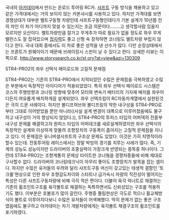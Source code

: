 국내의 [아카데미](%EC%95%84%EC%B9%B4%EB%8D%B0%EB%AF%B8.md)에서 만드는 온로드 투어링 RC카.
[샤프트](%EC%83%A4%ED%94%84%ED%8A%B8.md) 구동 방식을 채용하고 있고 같은 가격대에서는 거의 보이지 않는
카본샤시를 사용하고 있다. 하지만 가격대를 보면 경쟁상대가 대부분 벨트구동형 차량인데 샤프트구동형인데다가 기본 설계가 10년쯤 전의 차인 이
차가 어디까지 맞설 수 있는지는 조금 의문이다........고 생각할사람 있을지 모르지만 오산이다. 벨트차량만큼 잘가고 무게추가 따로 필요가
없을 정도로 좌우 무게밸런스도 잘 잡혀있으며 [접지력](%EC%A0%91%EC%A7%80%EB%A0%A5.md)도 좋고 신형 쇽
장착하면 코너링도 벨트차량 부럽지 않다고 한다. 국내 대회 중에서도 이 차로 좋은 성적을 낸 선수가 많다. 다만 순정상태에서는 프론트가
원웨이이기 때문에 브레이킹시 스핀이 날 수 있다고 한다. 상세한 리뷰는 이쪽으로. [http://www.storysearch.co.kr/st
ory?at=view&azi=130309](http://www.storysearch.co.kr/story?at=view&azi=130309)

STR4-PRO2의 좌우 선택식 페이로드와 고질적 문제점

STR4-PRO2는 기존의 STR4-PRO에서 지적되었던 수많은 문제점을 극복하였고 수많은 부분에서 독창적인 아이디어가 적용되었었다. 특히
좌우 선택식 페이로드 시스템은 코스의 주행방향과 코너링 방향에 맞추어 모터와 변속기 베터리의 기자재 배치를 좌우어디든지 여유롭게 배치하게끔
설계되었다. 좌우 선택조립이 RC자동차계열에서 실현된것은 극히 드문 사례이다. 하지만 볼디프허브와 볼디프링의 약한 내구성을
STR4-PRO로부터 그대로 이어받았을 뿐만 아니라((사실 설계 변경이 대폭으로 이루어졌음에도 불구하고 내구성이 거의 향상되지 않았다.)),
STR4-PRO의 투피스 타입의 어퍼덱의 전륜부 내구성 문제를 해결하고자 원피스 타입의 어퍼데크를 새로설계하였지만 좌우 선택식의 독창적인
설계와 이상하게 맞물려 조향장치의 구동폭이 좁아지는 고질적 문제점을 지니고 있다. 이 문제점은 유니버셜샤프트의 구조상 문제도 있었다. 이것은
가히 치명적이라 할수 있는데. 전동투어링 레이스에서는 정말 박빙의 경기를 치루는 사례가 많다. 즉, 기계의 성능도 성능이지만 드라이버의
조종실력이 가장크게 반영되는 종목중 하나이다. 그런데 STR4-PRO2는 조향계통의 문제상 타이트한 코너웤을 경쟁차종들에 비해 제대로
구사할수 없다. 드라이버의 코너링테크닉이 아무리 좋아도 조향장치가 발목을 잡는 셈이다. 하지만 수많은 유저들의 우려와 달리 샤프트구동 머신이
갖고있는 태생적 결함인 '토크롤'현상으로 인한 좌우 조향감도차이와 스타트나 급가속시 차량의 직진성이 떨어지는 특성은 다른 샤프트구동차량에
비해 극히 적은 편이다. 더불어 육각 락너트로 채결하는 기존의 휠조인트구조를 육각볼트로 채결하는 독특하면서도 신뢰성있는 구조를 적용하기도
했다. 이부분은 호불호가 많이 갈린다. 주행중 풀림현상은 극도로 적으나 휠교체방식이 볼트로 이루어지다보니 수많은 유저들이 어색해했다. 딱히
문제가 없는 좋은 구조였음에도 불구하고 아카데미는 차기 개발차량에게는 육각볼트 채결구조의 휠조인트를 포기하였다.

